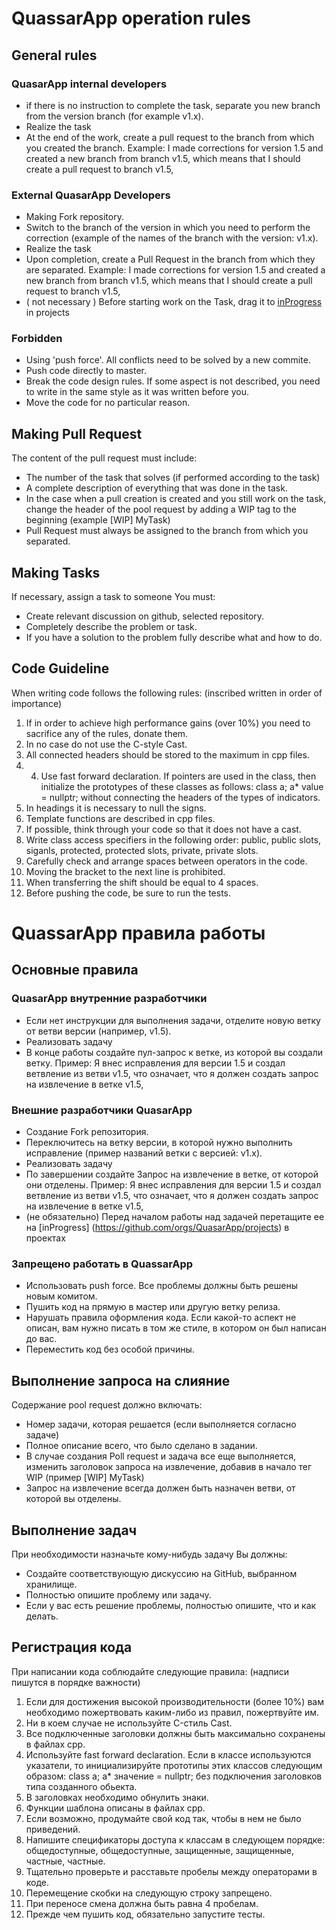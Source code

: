 # QuassarApp operation rules
## General rules
### QuasarApp internal developers
* if there is no instruction to complete the task, separate you new branch from the version branch (for example v1.x).
* Realize the task
* At the end of the work, create a pull request to the branch from which you created the branch.
Example:
I made corrections for version 1.5 and created a new branch from branch v1.5, which means that I should create a pull request to branch v1.5,

### External QuasarApp Developers
* Making Fork repository.
* Switch to the branch of the version in which you need to perform the correction (example of the names of the branch with the version: v1.x).
* Realize the task
* Upon completion, create a Pull Request in the branch from which they are separated.
   Example:
I made corrections for version 1.5 and created a new branch from branch v1.5, which means that I should create a pull request to branch v1.5,
* ( not necessary ) Before starting work on the Task, drag it to [inProgress](https://github.com/orgs/QuasarApp/projects) in projects

### Forbidden

* Using 'push force'. All conflicts need to be solved by a new commite.
* Push code directly to master.
* Break the code design rules. If some aspect is not described, you need to write in the same style as it was written before you.
* Move the code for no particular reason.


## Making Pull Request

The content of the pull request must include:
* The number of the task that solves (if performed according to the task)
* A complete description of everything that was done in the task.
* In the case when a pull creation is created and you still work on the task, change the header of the pool request by adding a WIP tag to the beginning (example [WIP] MyTask)
* Pull Request must always be assigned to the branch from which you separated.

## Making Tasks
If necessary, assign a task to someone
You must:
* Create relevant discussion on github, selected repository.
* Completely describe the problem or task.
* If you have a solution to the problem fully describe what and how to do.

## Code Guideline

When writing code follows the following rules: (inscribed written in order of importance)
1. If in order to achieve high performance gains (over 10%) you need to sacrifice any of the rules, donate them.
2. In no case do not use the C-style Cast.
3. All connected headers should be stored to the maximum in cpp files.
4. 4. Use fast forward declaration. If pointers are used in the class, then initialize the prototypes of these classes as follows: class a; a* value = nullptr; without connecting the headers of the types of indicators.
5. In headings it is necessary to null the signs.
6. Template functions are described in cpp files.
7. If possible, think through your code so that it does not have a cast.
8. Write class access specifiers in the following order: public, public slots, siganls, protected, protected slots, private, private slots. 
9. Carefully check and arrange spaces between operators in the code.
10. Moving the bracket to the next line is prohibited.
11. When transferring the shift should be equal to 4 spaces.
12. Before pushing the code, be sure to run the tests.

# QuassarApp правила работы
## Основные правила
### QuasarApp внутренние разработчики
* Если нет инструкции для выполнения задачи, отделите новую ветку от ветви версии (например, v1.5).
* Реализовать задачу
* В конце работы создайте пул-запрос к ветке, из которой вы создали ветку.
Пример:
Я внес исправления для версии 1.5 и создал ветвление из ветви v1.5, что означает, что я должен создать запрос на извлечение в ветке v1.5,

### Внешние разработчики QuasarApp
* Создание Fork репозитория.
* Переключитесь на ветку версии, в которой нужно выполнить исправление (пример названий ветки с версией: v1.x).
* Реализовать задачу
* По завершении создайте Запрос на извлечение в ветке, от которой они отделены.
   Пример:
   Я внес исправления для версии 1.5 и создал ветвление из ветви v1.5, что означает, что я должен создать запрос на извлечение в ветке v1.5,
* (не обязательно) Перед началом работы над задачей перетащите ее на [inProgress] (https://github.com/orgs/QuasarApp/projects) в проектах

### Запрещено работать в QuassarApp

* Использовать push force. Все проблемы должны быть решены новым комитом.
* Пушить код на прямую в мастер или другую ветку релиза.
* Нарушать правила оформления кода. Если какой-то аспект не описан, вам нужно писать в том же стиле, в котором он был написан до вас.
* Переместить код без особой причины.


## Выполнение запроса на слияние

Содержание pool request должно включать:
* Номер задачи, которая решается (если выполняется согласно задаче)
* Полное описание всего, что было сделано в задании.
* В случае создания Poll request и задача все еще выполняется, изменить заголовок запроса на извлечение, добавив в начало тег WIP (пример [WIP] MyTask)
* Запрос на извлечение всегда должен быть назначен ветви, от которой вы отделены.

## Выполнение задач
При необходимости назначьте кому-нибудь задачу
Вы должны:
* Создайте соответствующую дискуссию на GitHub, выбранном хранилище.
* Полностью опишите проблему или задачу.
* Если у вас есть решение проблемы, полностью опишите, что и как делать.

## Регистрация кода

При написании кода соблюдайте следующие правила: (надписи пишутся в порядке важности)
1. Если для достижения высокой производительности (более 10%) вам необходимо пожертвовать каким-либо из правил, пожертвуйте им.
2. Ни в коем случае не используйте C-стиль Cast.
3. Все подключенные заголовки должны быть максимально сохранены в файлах cpp.
4. Используйте fast forward declaration. Если в классе используются указатели, то инициализируйте прототипы этих классов следующим образом: class a; a* значение = nullptr; без подключения заголовков типа созданного обьекта.
5. В заголовках необходимо обнулить знаки.
6. Функции шаблона описаны в файлах cpp.
7. Если возможно, продумайте свой код так, чтобы в нем не было приведений.
8. Напишите спецификаторы доступа к классам в следующем порядке: общедоступные, общедоступные, защищенные, защищенные, частные, частные.
9. Тщательно проверьте и расставьте пробелы между операторами в коде.
10. Перемещение скобки на следующую строку запрещено.
11. При переносе смена должна быть равна 4 пробелам.
12. Прежде чем пушить код, обязательно запустите тесты.
